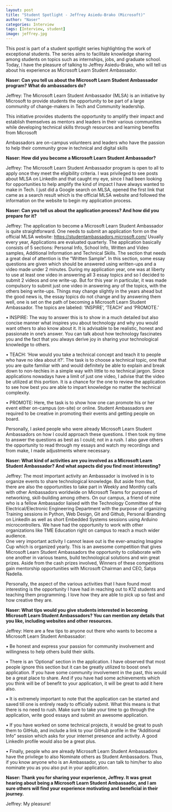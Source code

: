 ```yaml
---
layout: post
title: "Student Spotlight - Jeffrey Asiedu-Brako (Microsoft)"
author: "Naser"
categories: Interview
tags: [Interview, student]
image: jeffrey.jpg
---
```



This post is part of a student spotlight series highlighting the work of exceptional students.  The series aims to facilitate knowledge sharing among students on topics such as internships, jobs, and graduate school.  Today, I have the pleasure of talking to Jeffrey Asiedu-Brako, who will tell us about his experience as Microsoft Learn Student Ambassador.


**Naser: Can you tell us about the Microsoft Learn Student Ambassador program?  What do ambassadors do?**


Jeffrey: The Microsoft Learn Student Ambassador (MLSA) is an initiative by Microsoft to provide students the opportunity to be part of a large community of change-makers in Tech and Community leadership.


This initiative provides students the opportunity to amplify their impact and establish themselves as mentors and leaders in their various communities while developing technical skills through resources and learning benefits from Microsoft

Ambassadors are on-campus volunteers and leaders who have the passion to help their community grow in technical and digital skills


**Naser: How did you become a Microsoft Learn Student Ambassador?**


Jeffrey: The Microsoft Learn Student Ambassador program is open to all to apply once they meet the eligibility criteria. I was privileged to see posts about MLSA on LinkedIn and that caught my eye, since I had been looking for opportunities to help amplify the kind of impact I have always wanted to make in Tech. I just did a Google search on MLSA, opened the first link that came as a search result which is the official MLSA website and followed the information on the website to begin my application process.


**Naser: Can you tell us about the application process? And how did you prepare for it?**


Jeffrey: The application to become a Microsoft Learn Student Ambassador is quite straightforward. One needs to submit an application form on the official MLSA website: https://studentambassadors.microsoft.com/
Usually every year, Applications are evaluated quarterly. The application basically consists of 5 sections: Personal Info, School Info, Written and Video samples, Additional Information and Technical Skills.
The section that needs a great deal of attention is the “Written Sample”. In this section, some essay questions are given which should be answered using written-ups and a video made under 2 minutes.
During my application year, one was at liberty to use at least one video in answering all 3 essay topics and so I decided to submit 2 videos and one write-up.
But for this year in particular, it was made compulsory to submit just one video in answering any of the topics, with the others being write-ups. Things may change slightly in the years ahead but the good news is, the essay topics do not change and by answering them well, one is set on the path of becoming a Microsoft Learn Student Ambassador.  The topics are labeled: ‘INSPIRE’, ‘TEACH’ and ‘PROMOTE.’


•   INSPIRE: The way to answer this is to show in a much detailed but also concise manner what inspires you about technology and why you would want others to also know about it.
It is advisable to be realistic, honest and passionate in one’s answer. You can talk about how technology fascinates you and the fact that you always derive joy in sharing your technological knowledge to others.


•   TEACH: ‘How would you take a technical concept and teach it to people who have no idea about it?’. The task is to choose a technical topic, one that you are quite familiar with and would definitely be able to explain and break down to non-techies in a simple way with little to no technical jargon. Since applications nowadays have a limit of just one video, I advise that the video be utilized at this portion. It is a chance for the one to review the application to see how best you are able to impart knowledge no matter the technical complexity.


•   PROMOTE: Here, the task is to show how one can promote his or her event either on-campus (on-site) or online. Student Ambassadors are required to be creative in promoting their events and getting people on board.


Personally, I asked people who were already Microsoft Learn Student Ambassadors on how I could approach these questions. I then took my time to answer the questions as best as I could; not in a rush. I also gave others the opportunity to read through my essays and watch my recordings and from make, I made adjustments where necessary.



**Naser: What kind of activities are you involved as a Microsoft Learn Student Ambassador? And what aspects did you find most interesting?**


Jeffrey: The most important activity an Ambassador is involved in is to organize events to share technological knowledge. But aside from that, there are also the opportunities to take part in Weekly and Monthly calls with other Ambassadors worldwide on Microsoft Teams for purposes of networking, skill-building among others.
On our campus, a friend of mine who is a fellow Ambassador liaised with the Technology Committee of the Electrical/Electronic Engineering Department with the purpose of organizing Training sessions in Python, Web Design, Git and Github, Personal Branding on LinkedIn as well as short Embedded Systems sessions using Arduino microcontrollers. We have had the opportunity to work with other organizations like TME Education right on campus to reach a much wider audience.  
One very important activity I cannot leave out is the ever-amazing Imagine Cup which is organized yearly. This is an awesome competition that gives Microsoft Learn Student Ambassadors the opportunity to collaborate with one another in various teams, build technological solutions and win great prizes. Aside from the cash prizes involved, Winners of these competitions gain mentorship opportunities with Microsoft Chairman and CEO, Satya Nadella.


Personally, the aspect of the various activities that I have found most interesting is the opportunity I have had in reaching out to K12 students and teaching them programming. I love how they are able to pick up so fast and how creative they are.


**Naser: What tips would you give students interested in becoming Microsoft Learn Student Ambassadors? You can mention any details that you like, including websites and other resources.**


Jeffrey: Here are a few tips to anyone out there who wants to become a Microsoft Learn Student Ambassador:


•   Be honest and express your passion for community involvement and willingness to help others build their skills.


•   There is an ‘Optional’ section in the application. I have observed that most people ignore this section but it can be greatly utilized to boost one’s application. If you have some community involvement in the past, this would be a great place to share. And if you have had some achievements which you think will be of benefit to your application, it will be great to add it here also.


•   It is extremely important to note that the application can be started and saved till one is entirely ready to officially submit. What this means is that there is no need to rush. Make sure to take your time to go through the application, write good essays and submit an awesome application.


•   If you have worked on some technical projects, it would be great to push them to GitHub, and include a link to your GitHub profile in the “Additional Info” session which asks for your internet presence and activity. A good LinkedIn profile would also be a great plus.


•   Finally, people who are already Microsoft Learn Student Ambassadors have the privilege to also Nominate others as Student Ambassadors. Thus, if you know anyone who is an Ambassador, you can talk to him/her to also nominate you as you also put in your application.


**Naser: Thank you for sharing your experience, Jeffrey.  It was great hearing about being a Microsoft Learn Student Ambassador, and I am sure others will find your experience motivating and beneficial in their journey.**


Jeffrey: My pleasure!
